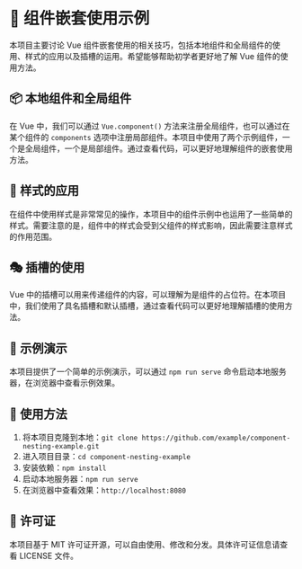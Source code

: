 # 🧩 组件嵌套使用示例

本项目主要讨论 Vue 组件嵌套使用的相关技巧，包括本地组件和全局组件的使用、样式的应用以及插槽的运用。希望能够帮助初学者更好地了解 Vue 组件的使用方法。

## 📦 本地组件和全局组件

在 Vue 中，我们可以通过 `Vue.component()` 方法来注册全局组件，也可以通过在某个组件的 `components` 选项中注册局部组件。本项目中使用了两个示例组件，一个是全局组件，一个是局部组件。通过查看代码，可以更好地理解组件的嵌套使用方法。

## 🎨 样式的应用

在组件中使用样式是非常常见的操作，本项目中的组件示例中也运用了一些简单的样式。需要注意的是，组件中的样式会受到父组件的样式影响，因此需要注意样式的作用范围。

## 🎭 插槽的使用

Vue 中的插槽可以用来传递组件的内容，可以理解为是组件的占位符。在本项目中，我们使用了具名插槽和默认插槽，通过查看代码可以更好地理解插槽的使用方法。

## 👀 示例演示

本项目提供了一个简单的示例演示，可以通过 `npm run serve` 命令启动本地服务器，在浏览器中查看示例效果。

## 📝 使用方法

1. 将本项目克隆到本地：`git clone https://github.com/example/component-nesting-example.git`
2. 进入项目目录：`cd component-nesting-example`
3. 安装依赖：`npm install`
4. 启动本地服务器：`npm run serve`
5. 在浏览器中查看效果：`http://localhost:8080`

## 📄 许可证

本项目基于 MIT 许可证开源，可以自由使用、修改和分发。具体许可证信息请查看 LICENSE 文件。
